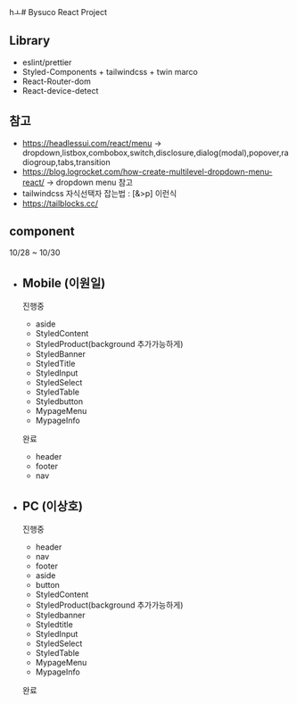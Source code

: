 hㅗ# Bysuco React Project

## Library

-   eslint/prettier
-   Styled-Components + tailwindcss + twin marco
-   React-Router-dom
-   React-device-detect

## 참고

-   https://headlessui.com/react/menu -> dropdown,listbox,combobox,switch,disclosure,dialog(modal),popover,radiogroup,tabs,transition
-   https://blog.logrocket.com/how-create-multilevel-dropdown-menu-react/ -> dropdown menu 참고
-   tailwindcss 자식선택자 잡는법 : [&>p] 이런식
-   https://tailblocks.cc/

## component

10/28 ~ 10/30

-   ## Mobile (이원일)

    진행중

    -   aside
    -   StyledContent
    -   StyledProduct(background 추가가능하게)
    -   StyledBanner
    -   StyledTitle
    -   StyledInput
    -   StyledSelect
    -   StyledTable
    -   Styledbutton
    -   MypageMenu
    -   MypageInfo

    완료

    -   header
    -   footer
    -   nav

-   ## PC (이상호)

    진행중

    -   header
    -   nav
    -   footer
    -   aside
    -   button
    -   StyledContent
    -   StyledProduct(background 추가가능하게)
    -   Styledbanner
    -   Styledtitle
    -   StyledInput
    -   StyledSelect
    -   StyledTable
    -   MypageMenu
    -   MypageInfo

    완료
